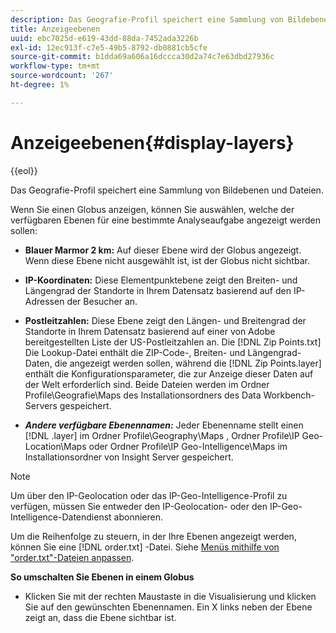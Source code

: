 ```yaml
---
description: Das Geografie-Profil speichert eine Sammlung von Bildebenen und Dateien.
title: Anzeigeebenen
uuid: ebc7025d-e619-43dd-88da-7452ada3226b
exl-id: 12ec913f-c7e5-49b5-8792-db0881cb5cfe
source-git-commit: b1dda69a606a16dccca30d2a74c7e63dbd27936c
workflow-type: tm+mt
source-wordcount: '267'
ht-degree: 1%

---
```


# Anzeigeebenen{#display-layers}

{{eol}}

Das Geografie-Profil speichert eine Sammlung von Bildebenen und Dateien.

Wenn Sie einen Globus anzeigen, können Sie auswählen, welche der verfügbaren Ebenen für eine bestimmte Analyseaufgabe angezeigt werden sollen:

* **Blauer Marmor 2 km:** Auf dieser Ebene wird der Globus angezeigt. Wenn diese Ebene nicht ausgewählt ist, ist der Globus nicht sichtbar.
* **IP-Koordinaten:** Diese Elementpunktebene zeigt den Breiten- und Längengrad der Standorte in Ihrem Datensatz basierend auf den IP-Adressen der Besucher an.
* **Postleitzahlen:** Diese Ebene zeigt den Längen- und Breitengrad der Standorte in Ihrem Datensatz basierend auf einer von Adobe bereitgestellten Liste der US-Postleitzahlen an. Die [!DNL Zip Points.txt] Die Lookup-Datei enthält die ZIP-Code-, Breiten- und Längengrad-Daten, die angezeigt werden sollen, während die [!DNL Zip Points.layer] enthält die Konfigurationsparameter, die zur Anzeige dieser Daten auf der Welt erforderlich sind. Beide Dateien werden im Ordner Profile\Geografie\Maps des Installationsordners des Data Workbench-Servers gespeichert.

* ***Andere verfügbare Ebenennamen:*** Jeder Ebenenname stellt einen [!DNL .layer] im Ordner Profile\Geography\Maps , Ordner Profile\IP Geo-Location\Maps oder Ordner Profile\IP Geo-Intelligence\Maps im Installationsordner von Insight Server gespeichert.

>[!NOTE]
>
>Um über den IP-Geolocation oder das IP-Geo-Intelligence-Profil zu verfügen, müssen Sie entweder den IP-Geolocation- oder den IP-Geo-Intelligence-Datendienst abonnieren.

Um die Reihenfolge zu steuern, in der Ihre Ebenen angezeigt werden, können Sie eine [!DNL order.txt] -Datei. Siehe [Menüs mithilfe von &quot;order.txt&quot;-Dateien anpassen](../../../../home/c-get-started/c-intf-anlys-ftrs/c-ctm-menus/t-cstm-menus-ordr-files.md#task-a391800a8dd444deb3e1516d5189f999).

**So umschalten Sie Ebenen in einem Globus**

* Klicken Sie mit der rechten Maustaste in die Visualisierung und klicken Sie auf den gewünschten Ebenennamen. Ein X links neben der Ebene zeigt an, dass die Ebene sichtbar ist.
